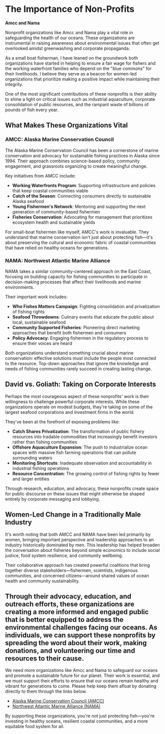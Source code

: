 # The Importance of Non-Profits

**Amcc and Nama**

Nonprofit organizations like Amcc and Nama play a vital role in safeguarding the health of our oceans. These organizations are instrumental in raising awareness about environmental issues that often get overlooked amidst greenwashing and corporate propaganda.

As a small boat fisherman, I have leaned on the groundwork both organizations have started in helping to ensure a fair wage for fishers and the working waterfront families who depend on the "blue commons" for their livelihoods. I believe they serve as a beacon for women-led organizations that prioritize making a positive impact while maintaining their integrity.

One of the most significant contributions of these nonprofits is their ability to shine a light on critical issues such as industrial aquaculture, corporate consolidation of public resources, and the rampant waste of billions of pounds of fish every year.

## What Makes These Organizations Vital

### AMCC: Alaska Marine Conservation Council

The Alaska Marine Conservation Council has been a cornerstone of marine conservation and advocacy for sustainable fishing practices in Alaska since 1994. Their approach combines science-based policy, community engagement, and grassroots organizing to create meaningful change.

Key initiatives from AMCC include:

- **Working Waterfronts Program**: Supporting infrastructure and policies that keep coastal communities viable
- **Catch of the Season**: Connecting consumers directly to sustainable Alaska seafood
- **Young Fishermen's Network**: Mentoring and supporting the next generation of community-based fishermen
- **Fisheries Conservation**: Advocating for management that prioritizes ecosystem health and sustainable yields

For small-boat fishermen like myself, AMCC's work is invaluable. They understand that marine conservation isn't just about protecting fish—it's about preserving the cultural and economic fabric of coastal communities that have relied on healthy oceans for generations.

### NAMA: Northwest Atlantic Marine Alliance

NAMA takes a similar community-centered approach on the East Coast, focusing on building capacity for fishing communities to participate in decision-making processes that affect their livelihoods and marine environments.

Their important work includes:

- **Who Fishes Matters Campaign**: Fighting consolidation and privatization of fishing rights
- **Seafood Throwdowns**: Culinary events that educate the public about local, sustainable seafood
- **Community Supported Fisheries**: Pioneering direct marketing approaches that benefit both fishermen and consumers
- **Policy Advocacy**: Engaging fishermen in the regulatory process to ensure their voices are heard

Both organizations understand something crucial about marine conservation: effective solutions must include the people most connected to the resource. Top-down approaches that ignore the knowledge and needs of fishing communities rarely succeed in creating lasting change.

## David vs. Goliath: Taking on Corporate Interests

Perhaps the most courageous aspect of these nonprofits' work is their willingness to challenge powerful corporate interests. While these organizations operate on modest budgets, they're taking on some of the largest seafood corporations and investment firms in the world.

They've been at the forefront of exposing problems like:

- **Catch Shares Privatization**: The transformation of public fishery resources into tradable commodities that increasingly benefit investors rather than fishing communities
- **Offshore Aquaculture Expansion**: The push to industrialize ocean spaces with massive fish farming operations that can pollute surrounding waters
- **Monitoring Shortcuts**: Inadequate observation and accountability in industrial fishing operations
- **Resource Concentration**: The growing control of fishing rights by fewer and larger entities

Through research, education, and advocacy, these nonprofits create space for public discourse on these issues that might otherwise be shaped entirely by corporate messaging and lobbying.

## Women-Led Change in a Traditionally Male Industry

It's worth noting that both AMCC and NAMA have been led primarily by women, bringing important perspective and leadership approaches to an industry historically dominated by men. This leadership has helped broaden the conversation about fisheries beyond simple economics to include social justice, food system resilience, and community wellbeing.

Their collaborative approach has created powerful coalitions that bring together diverse stakeholders—fishermen, scientists, indigenous communities, and concerned citizens—around shared values of ocean health and community sustainability.

## Through their advocacy, education, and outreach efforts, these organizations are creating a more informed and engaged public that is better equipped to address the environmental challenges facing our oceans. As individuals, we can support these nonprofits by spreading the word about their work, making donations, and volunteering our time and resources to their cause.

We need more organizations like Amcc and Nama to safeguard our oceans and promote a sustainable future for our planet. Their work is essential, and we must support their efforts to ensure that our oceans remain healthy and vibrant for generations to come. Please help keep them afloat by donating directly to them through the links below.

- [Alaska Marine Conservation Council (AMCC)](https://www.akmarine.org/)
- [Northwest Atlantic Marine Alliance (NAMA)](https://www.namanet.org/)

By supporting these organizations, you're not just protecting fish—you're investing in healthy oceans, resilient coastal communities, and a more equitable food system for all.
